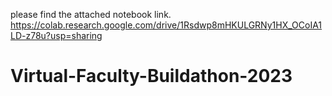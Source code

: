 please find the attached notebook link.
https://colab.research.google.com/drive/1Rsdwp8mHKULGRNy1HX_OCoIA1LD-z78u?usp=sharing


# Virtual-Faculty-Buildathon-2023

